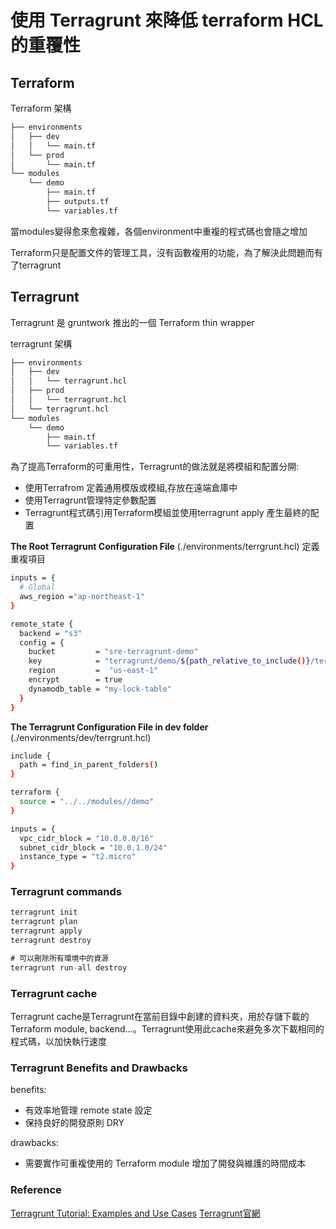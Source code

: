 # 使用 Terragrunt 來降低 terraform HCL 的重覆性

## Terraform

Terraform 架構

```bash
├── environments
│   ├── dev
│   │   └── main.tf
│   └── prod
│       └── main.tf
└── modules
    └── demo
        ├── main.tf
        ├── outputs.tf
        └── variables.tf
```

當modules變得愈來愈複雜，各個environment中重複的程式碼也會隨之增加

Terraform只是配置文件的管理工具，沒有函數複用的功能，為了解決此問題而有了terragrunt

## Terragrunt

Terragrunt 是 gruntwork 推出的一個 Terraform thin wrapper

terragrunt 架構

```bash
├── environments
│   ├── dev
│   │   └── terragrunt.hcl
│   ├── prod
│   │   └── terragrunt.hcl
│   └── terragrunt.hcl
└── modules
    └── demo
        ├── main.tf
        └── variables.tf
```

  為了提高Terraform的可重用性，Terragrunt的做法就是將模組和配置分開:

- 使用Terrafrom 定義通用模版或模組,存放在遠端倉庫中
- 使用Terragrunt管理特定參數配置
- Terragrunt程式碼引用Terraform模組並使用terragrunt apply 產生最終的配置

**The Root Terragrunt Configuration File** (./environments/terrgrunt.hcl)
定義重複項目

```bash
inputs = {
  # Global
  aws_region ="ap-northeast-1"
}

remote_state {
  backend = "s3"
  config = {
    bucket         = "sre-terragrunt-demo"
    key            = "terragrunt/demo/${path_relative_to_include()}/terraform.tfstate"
    region         =  "us-east-1"
    encrypt        = true
    dynamodb_table = "my-lock-table"
  }
}
```

**The Terragrunt Configuration File in dev folder** (./environments/dev/terrgrunt.hcl)

```bash
include {
  path = find_in_parent_folders()
}

terraform {
  source = "../../modules//demo"
}

inputs = {
  vpc_cidr_block = "10.0.0.0/16"
  subnet_cidr_block = "10.0.1.0/24"
  instance_type = "t2.micro"
}
```

### Terragrunt commands

```jsx
terragrunt init
terragrunt plan
terragrunt apply
terragrunt destroy

# 可以刪除所有環境中的資源
terragrunt run-all destroy
```

### Terragrunt cache

Terragrunt cache是Terragrunt在當前目錄中創建的資料夾，用於存儲下載的Terraform module, backend…。Terragrunt使用此cache來避免多次下載相同的程式碼，以加快執行速度

### Terragrunt Benefits and Drawbacks

 benefits:

- 有效率地管理 remote state 設定
- 保持良好的開發原則 DRY

drawbacks:

- 需要實作可重複使用的 Terraform module 增加了開發與維護的時間成本

### Reference
[Terragrunt Tutorial: Examples and Use Cases](https://www.env0.com/blog/terragrunt)
[Terragrunt官網](https://terragrunt.gruntwork.io/docs/#getting-started) 